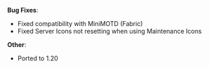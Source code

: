 **Bug Fixes**:

* Fixed compatibility with MiniMOTD (Fabric)
* Fixed Server Icons not resetting when using Maintenance Icons

**Other**:

* Ported to 1.20
